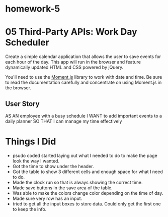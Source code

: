 # homework-5
# 05 Third-Party APIs: Work Day Scheduler

Create a simple calendar application that allows the user to save events for each hour of the day. This app will run in the browser and feature dynamically updated HTML and CSS powered by jQuery.

You'll need to use the [Moment.js](https://momentjs.com/) library to work with date and time. Be sure to read the documentation carefully and concentrate on using Moment.js in the browser.

## User Story

AS AN employee with a busy schedule
I WANT to add important events to a daily planner
SO THAT I can manage my time effectively

# Things I Did
* psudo coded started laying out what I needed to do to make the page look the way I wanted.
* Got the time to show under the header.
* Got the table to show 3 different cells and enough space for what I need to do.
* Made the clock run so that is always showing the correct time.
* Made save buttons in the save area of the table.
* Was able to make the colors change color depending on the time of day.
* Made sure very row has an input.
* tried to get all the input boxes to store data. Could only get the first one to keep the info.

